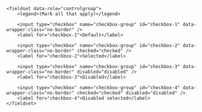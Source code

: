 	<fieldset data-role="controlgroup">
	    <legend>(Mark all that apply)</legend>

		<input type="checkbox" name="checkbox-group" id="checkbox-1" data-wrapper-class="no-border" />
		<label for="checkbox-1">Default</label>

		<input type="checkbox" name="checkbox-group" id="checkbox-2" data-wrapper-class="no-border" checked="checked" />
		<label for="checkbox-2">Selected</label>

		<input type="checkbox" name="checkbox-group" id="checkbox-3" data-wrapper-class="no-border" disabled="disabled" />
		<label for="checkbox-3">Disabled</label>

		<input type="checkbox" name="checkbox-group" id="checkbox-4" data-wrapper-class="no-border" checked="checked" disabled="disabled" />
		<label for="checkbox-4">Disabled selected</label>
	</fieldset>
